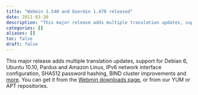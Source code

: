 ```yaml
---
title: "Webmin 1.540 and Usermin 1.470 released"
date: 2011-03-30
description: "This major release adds multiple translation updates, support for Debian 6, Ubuntu 10.10, Pardus..."
categories: []
aliases: []
toc: false
draft: false
---
```

This major release adds multiple translation updates, support for Debian 6, Ubuntu 10.10, Pardus and Amazon Linux, IPv6 network interface configuration, SHA512 password hashing, BIND cluster improvements and [more][1]. You can get it from the [Webmin downloads page][2], or from our YUM or APT repositories.

  [1]: changes.html
  [2]: download.html
